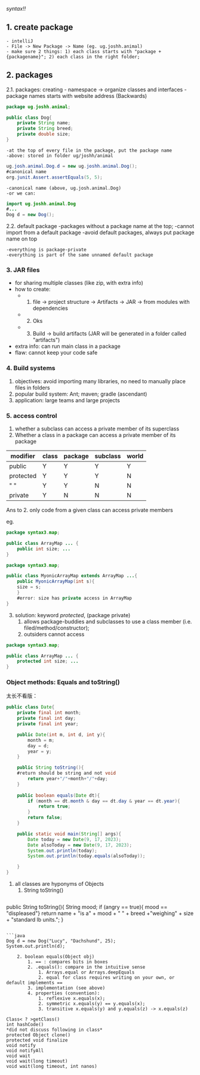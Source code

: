 *syntax!!*
## 1. create package
	- intelliJ
	- File -> New Package -> Name (eg. ug.joshh.animal)
	- make sure 2 things: 1) each class starts with "package + {packagename}"; 2) each class in the right folder;
## 2. packages
2.1. packages: creating
	- namespace -> organize classes and interfaces
	-package names starts with website address (Backwards)
```java
package ug.joshh.animal;

public class Dog{
	private String name;
	private String breed;
	private double size;
}
```
	-at the top of every file in the package, put the package name
	-above: stored in folder ug/joshh/animal
```java
ug.josh.animal.Dog.d = new ug.joshh.animal.Dog();
#canonical name
org.junit.Assert.assertEquals(5, 5);
```
	-canonical name (above, ug.josh.animal.Dog)
	-or we can:
```java
import ug.joshh.animal.Dog
#...
Dog d = new Dog();
```

2.2. default package
	-packages without a package name at the top;
	-cannot import from a default package
	-avoid default packages, always put package name on top

	-everything is package-private
	-everything is part of the same unnamed default package
### 3. JAR files
 - for sharing multiple classes (like zip, with extra info)
 - how to create:
	 - 1) file -> project structure -> Artifacts -> JAR -> from modules with dependencies 
	 - 2) Oks
	 - 3) Build -> build artifacts (JAR will be generated in a folder called "artifacts")
 - extra info: can run main class in a package
 - flaw: cannot keep your code safe
### 4. Build systems
1. objectives: avoid importing many libraries, no need to manually place files in folders
2. popular build system: Ant; maven; gradle (ascendant)
3. application: large teams and large projects
### 5. access control
1. whether a subclass can access a private member of its superclass
2. Whether a class in a package can access a private member of its package

modifier| class| package| subclass|world
---|---|---|---|---
public| Y |Y | Y| Y | Y
protected| Y|Y|Y|N
 " "| Y|Y|N|N
private| Y| N| N| N|N
 
Ans to 2. only code from a given class can access private members

eg.
```java
package syntax3.map;

public class ArrayMap ... {
	public int size; ...
}
```

```java
package syntax3.map;

public class MyonicArrayMap extends ArrayMap ...{
	public MyonicArrayMap(int s){
	size = s;
	} 
	#error: size has private access in ArrayMap
}
```
3. solution: keyword *protected*, (package private)
	1. allows package-buddies and subclasses to use a class member (i.e. filed/method/constructor); 
	2. outsiders cannot access
```java
package syntax3.map;

public class ArrayMap ... {
	protected int size; ...
}
```
### Object methods: Equals and toString()
太长不看版：
```java
public class Date{
    private final int month;
    private final int day;
    private final int year;

    public Date(int m, int d, int y){
        month = m;
        day = d;
        year = y;
    }

    public String toString(){ 
    #return should be string and not void
        return year+"/"+month+"/"+day;
    }
    
    public boolean equals(Date dt){
        if (month == dt.month & day == dt.day & year == dt.year){
            return true;
        }
        return false;
    }

    public static void main(String[] args){
        Date today = new Date(9, 17, 2023);
        Date alsoToday = new Date(9, 17, 2023);
        System.out.println(today);
        System.out.println(today.equals(alsoToday));

    }
}
```
1. all classes are hyponyms of Objects
	1. String toString()
		```java
public String toString(){
	String mood;
	if (angry == true){
		mood == "displeased"}
	return name + "is a" + mood + " " + breed +"weighing" + size + "standard lb units.";
		}
```

```java
Dog d = new Dog("Lucy", "Dachshund", 25);
System.out.println(d);
```
	
		2. boolean equals(Object obj)
			1. == : compares bits in boxes
			2. .equals(): compare in the intuitive sense
				1. Arrays.equal or Arrays.deepEquals
				2. equal for class requires writing on your own, or default implements ==
			3. implementation (see above)
			4. properties (convention): 
				1. reflexive x.equals(x); 
				2. symmetric x.equals(y) == y.equals(x); 
				3. transitive x.equals(y) and y.equals(z) -> x.equals(z)

	Class< ? >getClass()
	int hashCode()
	*did not discuss following in class*
	protected Object clone()
	protected void finalize
	void notify
	void notifyAll
	void wait
	void wait(long timeout)
	void wait(long timeout, int nanos)
	
	
